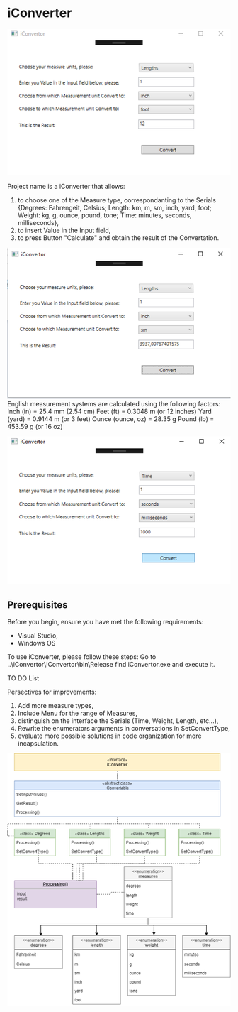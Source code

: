 # iConverter
![Screenshot 1](/screenshot1.png)


Project name is a iConverter that allows: 
1. to choose one of the Measure type, correspondanting to the Serials {Degrees: Fahrengeit, Celsius; Length: km, m, sm, inch, yard, foot; Weight: kg, g, ounce, pound, tone; Time: minutes, seconds, milliseconds}, 
2. to insert Value in the Input field, 
3. to press Button "Calculate" and obtain the result of the Convertation.


![Screenshot 2](/screenshot2.png)
English measurement systems are calculated using the following factors:
Inch (in) = 25.4 mm (2.54 cm)
Feet (ft) = 0.3048 m (or 12 inches)
Yard (yard) = 0.9144 m (or 3 feet)
Ounce (ounce, oz) = 28.35 g
Pound (lb) = 453.59 g (or 16 oz)

![Screenshot 3](/screenshot3.png)
## Prerequisites

Before you begin, ensure you have met the following requirements:
* Visual Studio,
* Windows OS

To use iConverter, please follow these steps:
Go to ..\iConvertor\iConvertor\bin\Release
	find iConvertor.exe and execute it.

TO DO List

Persectives for improvements:

1) Add more measure types, 
2) Include Menu for the range of Measures,
3) distinguish on the interface the Serials (Time, Weight, Length, etc...),
4) Rewrite the enumerators arguments in conversations in SetConvertType,
5) evaluate more possible solutions in code organization for more incapsulation.


![Screenshot 1](/architecture.png)

